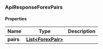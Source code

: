 
[//]: # (CLASS:ApiResponseForexPairs)

[//]: # (KIND:object)

### ApiResponseForexPairs

#### Properties

[//]: # (START_DEFINITION)

Name | Type | Description
------------ | ------------- | -------------
**pairs** | [**List&lt;ForexPair&gt;**](ForexPair.md) |  &nbsp;

[//]: # (END_DEFINITION)


[//]: # (CONTAINED_CLASS:ForexPair)





